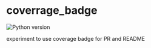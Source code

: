 # coverrage_badge
![Python version](https://img.shields.io/badge/Python-3.7-brightgreen)


<!-- Pytest Coverage Comment:Begin -->
<!-- Pytest Coverage Comment:End -->

experiment to use coverage badge for PR and README 
